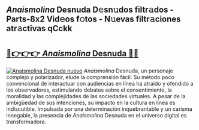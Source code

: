 ## _Anaismolina_ Desnuda D𝚎sn𝚞dos filtr𝚊dos - Parts-8x2 Vid𝚎os f𝚘tos - N𝚞evas filtr𝚊ciones atr𝚊ctivas qCckk

# <h2><a href="http://mb9kfi.tromn.icu/?c=_Anaismolina_+Desnuda">🔗👉👉👉 _Anaismolina_ Desnuda 🔗🔗</a></h2>

[![_Anaismolina_ Desnuda nuevo](https://i.imgur.com/pEAQMta.gif)](http://mb9kfi.tromn.icu/?c=_Anaismolina_+Desnuda)
_Anaismolina_ Desnuda, un personaje complejo y polarizador, elude la comprensión fácil. Su método poco convencional de interactuar con audiencias en línea ha atraído y ofendido a los observadores, estimulando debates sobre el consentimiento, la moralidad y las complejidades de las sociedades virtuales. A pesar de la ambigüedad de sus intenciones, su impacto en la cultura en línea es indiscutible. Impulsada por una determinación inquebrantable y un carisma innegable, la presencia de _Anaismolina_ Desnuda en el universo digital es transformadora.
